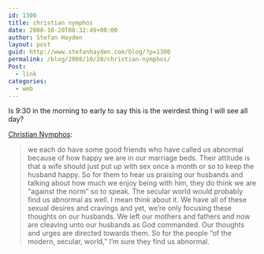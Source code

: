 ```yaml
---
id: 1300
title: christian nymphos
date: 2008-10-20T08:32:49+00:00
author: Stefan Hayden
layout: post
guid: http://www.stefanhayden.com/blog/?p=1300
permalink: /blog/2008/10/20/christian-nymphos/
Post:
  - link
categories:
  - web
---
```

Is 9:30 in the morning to early to say this is the weirdest thing I will see all day?

<a href="http://christiannymphos.wordpress.com/">Christian Nymphos</a>:
<blockquote>we each do have some good friends who have called us abnormal because of how happy we are in our marriage beds. Their attitude is that a wife should just put up with sex once a month or so to keep the husband happy. So for them to hear us praising our husbands and talking about how much we enjoy being with him, they do think we are “against the norm” so to speak. The secular world would probably find us abnormal as well. I mean think about it. We have all of these sexual desires and cravings and yet, we’re only focusing these thoughts on our husbands. We left our mothers and fathers and now are cleaving unto our husbands as God commanded. Our thoughts and urges are directed towards them. So for the people “of the modern, secular, world,” I’m sure they find us abnormal. </blockquote>